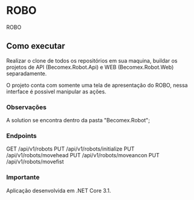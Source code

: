 # ROBO
ROBO

## Como executar

Realizar o clone de todos os repositórios em sua maquina, buildar os projetos de API (Becomex.Robot.Api) e WEB (Becomex.Robot.Web) separadamente.

O projeto conta com somente uma tela de apresentação do ROBO, nessa interface é possivel manipular as ações.


### Observações
A solution se encontra dentro da pasta "Becomex.Robot";

### Endpoints

GET /api/v1/robots
PUT /api/v1/robots/initialize
PUT /api/v1/robots/movehead
PUT /api/v1/robots/moveancon
PUT /api/v1/robots/movefist

### Importante
Aplicação desenvolvida em .NET Core 3.1.